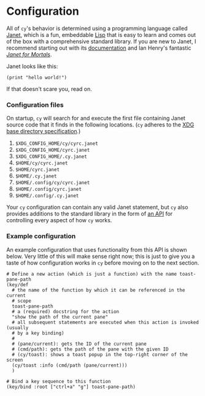 # Configuration

All of `cy`'s behavior is determined using a programming language called [Janet](https://janet-lang.org/), which is a fun, embeddable [Lisp](<https://en.wikipedia.org/wiki/Lisp_(programming_language)>) that is easy to learn and comes out of the box with a comprehensive standard library. If you are new to Janet, I recommend starting out with its [documentation](https://janet-lang.org/docs/syntax.html) and Ian Henry's fantastic [_Janet for Mortals_](https://janet.guide/).

Janet looks like this:

```janet
(print "hello world!")
```

If that doesn't scare you, read on.

### Configuration files

On startup, `cy` will search for and execute the first file containing Janet source code that it finds in the following locations. (`cy` adheres to the [XDG base directory specification](https://specifications.freedesktop.org/basedir-spec/basedir-spec-latest.html).)

1. `$XDG_CONFIG_HOME/cy/cyrc.janet`
1. `$XDG_CONFIG_HOME/cyrc.janet`
1. `$XDG_CONFIG_HOME/.cy.janet`
1. `$HOME/cy/cyrc.janet`
1. `$HOME/cyrc.janet`
1. `$HOME/.cy.janet`
1. `$HOME/.config/cy/cyrc.janet`
1. `$HOME/.config/cyrc.janet`
1. `$HOME/.config/.cy.janet`

Your `cy` configuration can contain any valid Janet statement, but `cy` also provides additions to the standard library in the form of [an API](./api.md) for controlling every aspect of how `cy` works.

### Example configuration

An example configuration that uses functionality from this API is shown below. Very little of this will make sense right now; this is just to give you a taste of how configuration works in `cy` before moving on to the next section.

```janet
# Define a new action (which is just a function) with the name toast-pane-path
(key/def
  # the name of the function by which it can be referenced in the current
  # scope
  toast-pane-path
  # a (required) docstring for the action
  "show the path of the current pane"
  # all subsequent statements are executed when this action is invoked (usually
  # by a key binding)
  #
  # (pane/current): gets the ID of the current pane
  # (cmd/path): gets the path of the pane with the given ID
  # (cy/toast): shows a toast popup in the top-right corner of the screen
  (cy/toast :info (cmd/path (pane/current)))
  )

# Bind a key sequence to this function
(key/bind :root ["ctrl+a" "g"] toast-pane-path)
```
